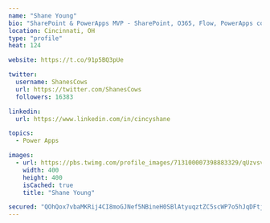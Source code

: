 ```yaml
---
name: "Shane Young"
bio: "SharePoint & PowerApps MVP - SharePoint, O365, Flow, PowerApps consulting? @PowerApps911 | Pure Snark? You found it."
location: Cincinnati, OH
type: "profile"
heat: 124

website: https://t.co/91p5BQ3pUe

twitter:
  username: ShanesCows
  url: https://twitter.com/ShanesCows
  followers: 16383

linkedin:
  url: https://www.linkedin.com/in/cincyshane

topics:
  - Power Apps

images:
  - url: https://pbs.twimg.com/profile_images/713100007398883329/qUzvsvQ3_400x400.jpg
    width: 400
    height: 400
    isCached: true
    title: "Shane Young"

secured: "QOhQox7vbaMKRij4CI8moGJNef5NBineH0SBlAtyuqztZC5scWP7o5hJqDFtjL//xwzQTlw6xC4hRyW7nR9iMXlDB3/chrFYvoJplA71fy9VX7BjbDS9yRxXlJ1h/j0lFjdBvaYcgmU90VTMn9JdYego90/SYiq7FoqMZIz6+K6hLk+OaB59fk+RiipI5fvjt/FurfU/B0rrBWZhLABgboOTgZ1ouNoQcN6n1PyoYxHFtJqDTW8BmLynBOiMMeDB2MT/K8MkSiGYX9AGjju0bula3vW3O7RZC707gS7p26UFKEizIJK9KWzbx2k6HYravzzDNwPpYroG0GAel1c4JaS/uEyINV96m6qH1FJjU2fYOY2QH7V6UwBCD/MMcpMOvrfws1I33qhljJoI3Dzsw3K0HE+xHDw3JvUqj1zsnhg=;C0Fu0Fc9L+k6GxLOT4FrmA=="
---
```


